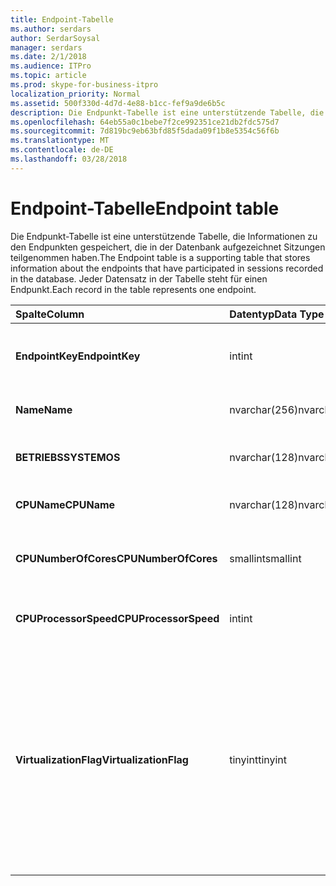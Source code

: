 ```yaml
---
title: Endpoint-Tabelle
ms.author: serdars
author: SerdarSoysal
manager: serdars
ms.date: 2/1/2018
ms.audience: ITPro
ms.topic: article
ms.prod: skype-for-business-itpro
localization_priority: Normal
ms.assetid: 500f330d-4d7d-4e88-b1cc-fef9a9de6b5c
description: Die Endpunkt-Tabelle ist eine unterstützende Tabelle, die Informationen zu den Endpunkten gespeichert, die in der Datenbank aufgezeichnet Sitzungen teilgenommen haben. Jeder Datensatz in der Tabelle steht für einen Endpunkt.
ms.openlocfilehash: 64eb55a0c1bebe7f2ce992351ce21db2fdc575d7
ms.sourcegitcommit: 7d819bc9eb63bfd85f5dada09f1b8e5354c56f6b
ms.translationtype: MT
ms.contentlocale: de-DE
ms.lasthandoff: 03/28/2018
---
```

# <a name="endpoint-table"></a><span data-ttu-id="5f11d-104">Endpoint-Tabelle</span><span class="sxs-lookup"><span data-stu-id="5f11d-104">Endpoint table</span></span>
 
<span data-ttu-id="5f11d-105">Die Endpunkt-Tabelle ist eine unterstützende Tabelle, die Informationen zu den Endpunkten gespeichert, die in der Datenbank aufgezeichnet Sitzungen teilgenommen haben.</span><span class="sxs-lookup"><span data-stu-id="5f11d-105">The Endpoint table is a supporting table that stores information about the endpoints that have participated in sessions recorded in the database.</span></span> <span data-ttu-id="5f11d-106">Jeder Datensatz in der Tabelle steht für einen Endpunkt.</span><span class="sxs-lookup"><span data-stu-id="5f11d-106">Each record in the table represents one endpoint.</span></span>
  
|<span data-ttu-id="5f11d-107">**Spalte**</span><span class="sxs-lookup"><span data-stu-id="5f11d-107">**Column**</span></span>|<span data-ttu-id="5f11d-108">**Datentyp**</span><span class="sxs-lookup"><span data-stu-id="5f11d-108">**Data Type**</span></span>|<span data-ttu-id="5f11d-109">**Schlüssel/Index**</span><span class="sxs-lookup"><span data-stu-id="5f11d-109">**Key/Index**</span></span>|<span data-ttu-id="5f11d-110">**Details**</span><span class="sxs-lookup"><span data-stu-id="5f11d-110">**Details**</span></span>|
|:-----|:-----|:-----|:-----|
|<span data-ttu-id="5f11d-111">**EndpointKey**</span><span class="sxs-lookup"><span data-stu-id="5f11d-111">**EndpointKey**</span></span> <br/> |<span data-ttu-id="5f11d-112">int</span><span class="sxs-lookup"><span data-stu-id="5f11d-112">int</span></span>  <br/> |<span data-ttu-id="5f11d-113">Primary</span><span class="sxs-lookup"><span data-stu-id="5f11d-113">Primary</span></span>  <br/> |<span data-ttu-id="5f11d-114">Eindeutige Zahl, die diesen Endpunkt identifiziert.</span><span class="sxs-lookup"><span data-stu-id="5f11d-114">Unique number identifying this endpoint.</span></span>  <br/> |
|<span data-ttu-id="5f11d-115">**Name**</span><span class="sxs-lookup"><span data-stu-id="5f11d-115">**Name**</span></span> <br/> |<span data-ttu-id="5f11d-116">nvarchar(256)</span><span class="sxs-lookup"><span data-stu-id="5f11d-116">nvarchar(256)</span></span>  <br/> |<span data-ttu-id="5f11d-117">Eindeutige</span><span class="sxs-lookup"><span data-stu-id="5f11d-117">Unique</span></span>  <br/> |<span data-ttu-id="5f11d-118">Name des Endpunkts.</span><span class="sxs-lookup"><span data-stu-id="5f11d-118">Endpoint name.</span></span>  <br/> |
|<span data-ttu-id="5f11d-119">**BETRIEBSSYSTEM**</span><span class="sxs-lookup"><span data-stu-id="5f11d-119">**OS**</span></span> <br/> |<span data-ttu-id="5f11d-120">nvarchar(128)</span><span class="sxs-lookup"><span data-stu-id="5f11d-120">nvarchar(128)</span></span>  <br/> | <br/> |<span data-ttu-id="5f11d-121">Betriebssystem (OS) des Endpunkts.</span><span class="sxs-lookup"><span data-stu-id="5f11d-121">Operating system (OS) of the endpoint.</span></span>  <br/> |
|<span data-ttu-id="5f11d-122">**CPUName**</span><span class="sxs-lookup"><span data-stu-id="5f11d-122">**CPUName**</span></span> <br/> |<span data-ttu-id="5f11d-123">nvarchar(128)</span><span class="sxs-lookup"><span data-stu-id="5f11d-123">nvarchar(128)</span></span>  <br/> ||<span data-ttu-id="5f11d-124">Prozessorname des Endpunkts.</span><span class="sxs-lookup"><span data-stu-id="5f11d-124">CPU name of the endpoint.</span></span>  <br/> |
|<span data-ttu-id="5f11d-125">**CPUNumberOfCores**</span><span class="sxs-lookup"><span data-stu-id="5f11d-125">**CPUNumberOfCores**</span></span> <br/> |<span data-ttu-id="5f11d-126">smallint</span><span class="sxs-lookup"><span data-stu-id="5f11d-126">smallint</span></span>  <br/> ||<span data-ttu-id="5f11d-127">Anzahl der Prozessorkerne des Endpunkts.</span><span class="sxs-lookup"><span data-stu-id="5f11d-127">Number of CPU cores of the endpoint.</span></span>  <br/> |
|<span data-ttu-id="5f11d-128">**CPUProcessorSpeed**</span><span class="sxs-lookup"><span data-stu-id="5f11d-128">**CPUProcessorSpeed**</span></span> <br/> |<span data-ttu-id="5f11d-129">int</span><span class="sxs-lookup"><span data-stu-id="5f11d-129">int</span></span>  <br/> ||<span data-ttu-id="5f11d-130">Prozessorgeschwindigkeit des Endpunkts.</span><span class="sxs-lookup"><span data-stu-id="5f11d-130">CPU processor speed of the endpoint.</span></span>  <br/> |
|<span data-ttu-id="5f11d-131">**VirtualizationFlag**</span><span class="sxs-lookup"><span data-stu-id="5f11d-131">**VirtualizationFlag**</span></span> <br/> |<span data-ttu-id="5f11d-132">tinyint</span><span class="sxs-lookup"><span data-stu-id="5f11d-132">tinyint</span></span>  <br/> || <span data-ttu-id="5f11d-133">Bitflag, die angibt, ob das System in einer virtualisierten Umgebung ausgeführt wird:</span><span class="sxs-lookup"><span data-stu-id="5f11d-133">Bit flag that indicates if the system is running in a virtualized environment:</span></span> <br/>  <span data-ttu-id="5f11d-134">0 x 0000 - keine</span><span class="sxs-lookup"><span data-stu-id="5f11d-134">0x0000 - None</span></span> <br/>  <span data-ttu-id="5f11d-135">0 x 0001 - Hyper-v</span><span class="sxs-lookup"><span data-stu-id="5f11d-135">0x0001 - HyperV</span></span> <br/>  <span data-ttu-id="5f11d-136">0 x 0002 - VMWare</span><span class="sxs-lookup"><span data-stu-id="5f11d-136">0x0002 - VMWare</span></span> <br/>  <span data-ttu-id="5f11d-137">0 x 0004 - virtual PC</span><span class="sxs-lookup"><span data-stu-id="5f11d-137">0x0004 - Virtual PC</span></span> <br/>  <span data-ttu-id="5f11d-138">0 x 0008 - Xen PC</span><span class="sxs-lookup"><span data-stu-id="5f11d-138">0x0008 - Xen PC</span></span> <br/> |
   

